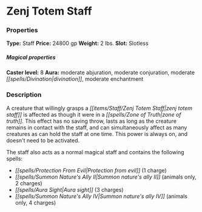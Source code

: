 ﻿---
Title: "Zenj Totem Staff"
Type: "Staff"
Price: "24800 gp"
Weight: "2 lbs."
Slot: "Slotless"
Caster level: "8"
Aura: "moderate abjuration, moderate conjuration, moderate divination, moderate enchantment"
Description: |
  "A creature that willingly grasps a zenj totem staff is affected as though it were in a zone of truth. This effect has no saving throw, lasts as long as the creature remains in contact with the staff, and can simultaneously affect as many creatures as can hold the staff at one time. This power is always on, and doesn't need to be activated.
  The staff also acts as a normal magical staff and contains the following spells:
  A shaman who wields the staff can cast _summon nature's ally II_ and _summon nature's ally IV_ from the staff even though those spells are not on her spell list. Additionally, once per day when a druid or shaman uses the staff to cast either of those spells, she can instead summon the creature to perform a single task for her with a duration of up to 1 hour per level. If summoned in this fashion, the summoned creature refuses to enter combat and is immediately dismissed if it takes damage from any source."
Crafting cost: "12400 gp"
Sources: "['Advanced Class Origins']"
---

# Zenj Totem Staff

### Properties

**Type:** Staff **Price:** 24800 gp **Weight:** 2 lbs. **Slot:** Slotless

##### Magical properties

**Caster level:** 8 **Aura:** moderate abjuration, moderate conjuration, moderate _[[spells/Divination|divination]]_, moderate enchantment

### Description

A creature that willingly grasps a _[[items/Staff/Zenj Totem Staff|zenj totem staff]]_ is affected as though it were in a _[[spells/Zone of Truth|zone of truth]]_. This effect has no saving throw, lasts as long as the creature remains in contact with the staff, and can simultaneously affect as many creatures as can hold the staff at one time. This power is always on, and doesn't need to be activated.

The staff also acts as a normal magical staff and contains the following spells:

* _[[spells/Protection From Evil|Protection from evil]]_ (1 charge)
* _[[spells/Summon Nature's Ally II|Summon nature's ally II]]_ (animals only, 2 charges)
* _[[spells/Aura Sight|Aura sight]]_ (3 charges)
* _[[spells/Summon Nature's Ally IV|Summon nature's ally IV]]_ (animals only, 4 charges)